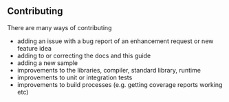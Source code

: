 ## Contributing
There are many ways of contributing
- adding an issue with a bug report of an enhancement request or new feature idea
- adding to or correcting the docs and this guide
- adding a new sample
- improvements to the libraries, compiler, standard library, runtime
- improvements to unit or integration tests
- improvements to build processes (e.g. getting coverage reports working etc)